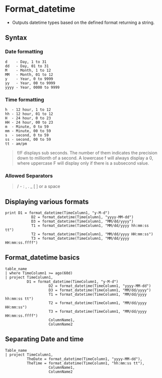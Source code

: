# Format_datetime

- Outputs datetime types based on the defined format returning a string.

## Syntax

### Date formatting

```
d    - Day, 1 to 31
dd   - Day, 01 to 31
M    - Month, 1 to 12
MM   - Month, 01 to 12
y    - Year, 0 to 9999
yy   - Year, 00 to 9999
yyyy - Year, 0000 to 9999
```

### Time formatting

```
h  - 12 hour, 1 to 12
hh - 12 hour, 01 to 12
H  - 24 hour, 0 to 23
HH - 24 hour, 00 to 23
m  - Minute, 0 to 59
mm - Minute, 00 to 59
s  - second, 0 to 59
ss - second, 00 to 59
tt - am/pm
```

>f/F displays sub seconds. The number of them indicates the precision down to millionth of a second. A lowercase f will always display a 0, where uppercase F will display only if there is a subsecond value.

### Allowed Separators

> / \- : , . _ [ ] or a space

## Displaying various formats

```KQL
print D1 = format_datetime(TimeColumn1, "y-M-d")
			D2 = format_datetime(TimeColumn1, "yyyy-MM-dd")
			D3 = format_datetime(TimeColumn1, "MM/dd/yyyy")
			T1 = format_datetime(TimeColumn1, "MM/dd/yyyy hh:mm:ss tt")
			T2 = format_datetime(TimeColumn1, "MM/dd/yyyy HH:mm:ss")
			T3 = format_datetime(TimeColumn1, "MM/dd/yyyy HH:mm:ss.ffff")
```

## Format_datetime basics

```KQL
table_name
| where TimeColumn1 >= ago(60d)
| project TimeColumn1,
          D1 = format_datetime(TimeColumn1, "y-M-d")
					D2 = format_datetime(TimeColumn1, "yyyy-MM-dd")
					D3 = format_datetime(TimeColumn1, "MM/dd/yyyy")
					T1 = format_datetime(TimeColumn1, "MM/dd/yyyy hh:mm:ss tt")
					T2 = format_datetime(TimeColumn1, "MM/dd/yyyy HH:mm:ss")
					T3 = format_datetime(TimeColumn1, "MM/dd/yyyy HH:mm:ss.ffff")
					ColumnName1,
					ColumnName2
```

## Separating Date and time

```KQL
Table_name
| project TimeColumn1,
          TheDate = format_datetime(TimeColumn1, "yyyy-MM-dd"),
          TheTime = format_datetime(TimeColumn1, "hh:mm:ss tt"),
					ColumnName1,
					ColumnName2
```